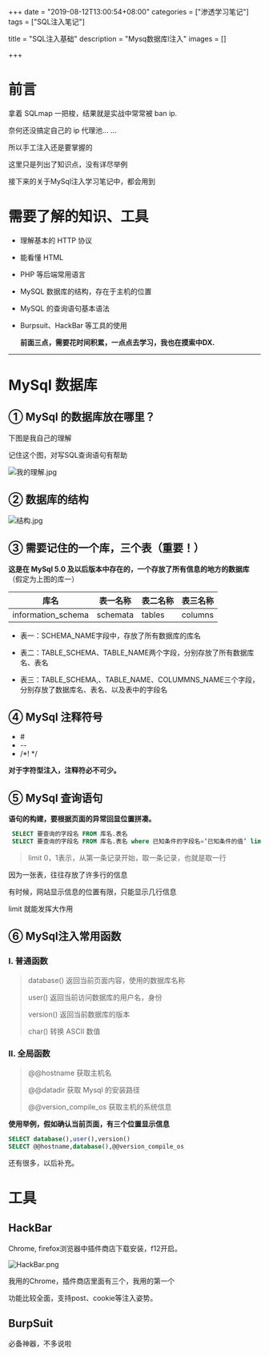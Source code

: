 +++
date = "2019-08-12T13:00:54+08:00"
categories = ["渗透学习笔记"]
tags = ["SQL注入笔记"]

title = "SQL注入基础"
description = "Mysq数据库l注入"
images = []

+++

# 前言

拿着 SQLmap 一把梭，结果就是实战中常常被 ban ip.

奈何还没搞定自己的 ip 代理池... ...

所以手工注入还是要掌握的

这里只是列出了知识点，没有详尽举例

接下来的关于MySql注入学习笔记中，都会用到

# 需要了解的知识、工具

- 理解基本的 HTTP 协议

- 能看懂 HTML 

- PHP 等后端常用语言

- MySQL 数据库的结构，存在于主机的位置

- MySQL 的查询语句基本语法

- Burpsuit、HackBar 等工具的使用

  **前面三点，需要花时间积累，一点点去学习，我也在摸索中DX.**

---

# MySql 数据库

## ① MySql 的数据库放在哪里？

下图是我自己的理解

记住这个图，对写SQL查询语句有帮助

![我的理解.jpg](https://i.loli.net/2019/08/12/CgAtlT5IDmsHpQx.jpg)

## ② 数据库的结构

![结构.jpg](https://i.loli.net/2019/08/12/vZTOefXVzYqpuQr.jpg)

## ③ 需要记住的一个库，三个表（重要！）

**这是在 MySql 5.0 及以后版本中存在的，一个存放了所有信息的地方的数据库**（假定为上图的库一）

| 库名               | 表一名称 | 表二名称 | 表三名称 |
| ------------------ | -------- | -------- | -------- |
| information_schema | schemata | tables   | columns  |

- 表一：SCHEMA_NAME字段中，存放了所有数据库的库名

- 表二：TABLE_SCHEMA、TABLE_NAME两个字段，分别存放了所有数据库名、表名

- 表三：TABLE_SCHEMA,、TABLE_NAME、COLUMMNS_NAME三个字段，分别存放了数据库名、表名、以及表中的字段名

  

##  ④ MySql 注释符号

- \#
- \--
- /\*! \*/

**对于字符型注入，注释符必不可少。**

## ⑤ MySql 查询语句

**语句的构建，要根据页面的异常回显位置拼凑。**

```sql
 SELECT 要查询的字段名 FROM 库名.表名
 SELECT 要查询的字段名 FROM 库名.表名 where 已知条件的字段名=‘已知条件的值’ limit 0,1
```

> limit 0，1表示，从第一条记录开始，取一条记录，也就是取一行

因为一张表，往往存放了许多行的信息

有时候，网站显示信息的位置有限，只能显示几行信息

limit 就能发挥大作用

## ⑥ MySql注入常用函数

### Ⅰ. 普通函数

> database() 返回当前页面内容，使用的数据库名称
>
> user()  返回当前访问数据库的用户名，身份
>
> version() 返回当前数据库的版本
>
> char() 转换 ASCII 数值

### Ⅱ. 全局函数

> @@hostname 获取主机名
>
> @@datadir 获取 Mysql 的安装路径
>
> @@version_compile_os 获取主机的系统信息

**使用举例，假如确认当前页面，有三个位置显示信息**

```sql
SELECT database(),user(),version() 
SELECT @@hostname,database(),@@version_compile_os
```

还有很多，以后补充。

# 工具

## HackBar

Chrome, firefox浏览器中插件商店下载安装，f12开启。

![HackBar.png](https://i.loli.net/2019/08/12/iAKWpxLhcvDFVqX.png)

我用的Chrome，插件商店里面有三个，我用的第一个

功能比较全面，支持post、cookie等注入姿势。

## BurpSuit

必备神器，不多说啦